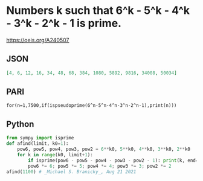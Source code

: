 # Numbers k such that 6^k \- 5^k \- 4^k \- 3^k \- 2^k \- 1 is prime\.
https://oeis.org/A240507
## JSON
```JSON
[4, 6, 12, 16, 34, 48, 68, 384, 1080, 5892, 9816, 34008, 50034]
```
## PARI
```PARI
for(n=1,7500,if(ispseudoprime(6^n-5^n-4^n-3^n-2^n-1),print(n)))
```
## Python
```Python
from sympy import isprime
def afind(limit, k0=1):
    pow6, pow5, pow4, pow3, pow2 = 6**k0, 5**k0, 4**k0, 3**k0, 2**k0
    for k in range(k0, limit+1):
        if isprime(pow6 - pow5 - pow4 - pow3 - pow2 - 1): print(k, end=", ")
        pow6 *= 6; pow5 *= 5; pow4 *= 4; pow3 *= 3; pow2 *= 2
afind(1100) # _Michael S. Branicky_, Aug 21 2021
```

